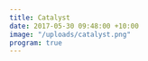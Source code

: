 ```yaml
---
title: Catalyst
date: 2017-05-30 09:48:00 +10:00
image: "/uploads/catalyst.png"
program: true
---
```


